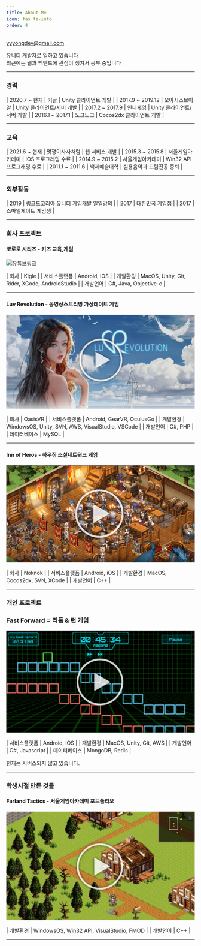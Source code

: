 ```yaml
---
title: About Me
icon: fas fa-info
order: 4
---
```


yyyongdev@gmail.com

유니티 개발자로 일하고 있습니다  
최근에는 웹과 백엔드에 관심이 생겨서 공부 중입니다  
  
---
### 경력

| 2020.7 ~ 현재 | 키글 | Unity 클라이언트 개발 |
| 2017.9 ~ 2019.12 | 오아시스브이알 | Unity 클라이언트/서버 개발 |
| 2017.2 ~ 2017.9 | 인디게임 | Unity 클라이언트/서버 개발 |
| 2016.1 ~ 2017.1 | 노크노크 | Cocos2dx 클라이언트 개발 |
  
---
### 교육

| 2021.6 ~ 현재 | 멋쟁이사자처럼 | 웹 서비스 개발 |
| 2015.3 ~ 2015.8 | 서울게임아카데미 | IOS 프로그래밍 수료 |
| 2014.9 ~ 2015.2 | 서울게임아카데미 | Win32 API 프로그래밍 수료 |
| 2011.1 ~ 2011.6 | 백제예술대학 | 실용음악과 드럼전공 중퇴 |
  
---
### 외부활동

| 2019 | 링크드코리아 유니티 게임개발 일일강의 |
| 2017 | 대한민국 게임잼 |
| 2017 | 스마일게이트 게임잼 |
  
---
### 회사 프로젝트
  
#### 뽀로로 시리즈 - 키즈 교육,게임 
[![유튜브링크](../../assets/img/aboutme/fairytale_title.png?raw=true)](https://www.youtube.com/watch?v=mwQwffmetO4)

| 회사 | Kigle |
| 서비스플랫폼 | Android, iOS |
| 개발환경 | MacOS, Unity, Git, Rider, XCode, AndroidStudio |
| 개발언어 | C#, Java, Objective-c |
  
---
#### Luv Revolution - 동영상스트리밍 가상데이트 게임
[![유튜브링크](/../assets/img/aboutme/luvr_title.png?raw=true)](https://www.youtube.com/watch?v=stR0ZLL7L2Q)

| 회사 | OasisVR |
| 서비스플랫폼 | Android, GearVR, OculusGo |
| 개발환경 | WindowsOS, Unity, SVN, AWS, VisualStudio, VSCode |
| 개발언어 | C#, PHP |
| 데이터베이스 | MySQL |
  
---
#### Inn of Heros - 하우징 소셜네트워크 게임
[![유튜브링크](/../assets/img/aboutme/innofheros_title.png?raw=true)](https://www.youtube.com/watch?v=WEBBMYvKdI4)

| 회사 | Noknok |
| 서비스플랫폼 | Android, iOS |
| 개발환경 | MacOS, Cocos2dx, SVN, XCode |
| 개발언어 | C++ |
  
---
### 개인 프로젝트
  
### Fast Forward = 리듬 & 런 게임
[![유튜브링크](/../assets/img/aboutme/fastforward_title.png?raw=true)](https://www.youtube.com/watch?v=U0e_LDCYiLE&feature=youtu.be)

| 서비스플랫폼 | Android, iOS |
| 개발환경 | MacOS, Unity, Git, AWS |
| 개발언어 | C#, Javascript |
| 데이터베이스 | MongoDB, Redis |
  
현재는 시버스되지 않고 있습니다.
  
---
### 학생시절 만든 것들
  
#### Farland Tactics - 서울게임아카데미 포트폴리오
[![유튜브링크](/../assets/img/aboutme/farlandtactics_title.jpg?raw=true)](https://www.youtube.com/watch?v=fIR1YmMeKsU)

| 개발환경 | WindowsOS, Win32 API, VisualStudio, FMOD |
| 개발언어 | C++ |

---
